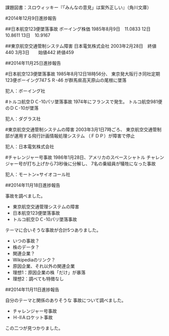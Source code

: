 課題図書：スロウィッキー『「みんなの意見」は案外正しい』（角川文庫）

#2014年12月9日進捗報告

##日本航空123便墜落事故
ボーイング株価
1985年8月9日　11.0833
        12日　10.8611
        13日　10.9167

##東京航空交通管制システム障害
日本電気株式会社
2003年2月28日　終値440
     3月3日　　始値442 終値459



##2014年11月25日進捗報告

#日本航空123便墜落事故
1985年8月12日18時56分、
東京発大阪行き同社定期123便ボーイング747ＳＲ-46
が群馬県高天原山の尾根に墜落

犯人：ボーイング社


#トルコ航空ＤＣ-10パリ墜落事故
1974年にフランスで発生。
トルコ航空981便のＤＣ-10が墜落

犯人：ダグラス社


#東京航空交通管制システムの障害
2003年3月1日7時ごろ、
東京航空交通管制部が運用する飛行計画情報処理システム
（ＦＤＰ）が障害で停止

犯人：日本電気株式会社


#チャレンジャー号事故
1986年1月28日、アメリカのスペースシャトル
チャレンジャー号が打ち上げから73秒後に分解し、
7名の乗組員が犠牲になった事故

犯人：モートン=サイオコール社




##2014年11月18日進捗報告

事故を調べました。

* 東京航空交通管理システムの障害
* 日本航空123便墜落事故
* トルコ航空ＤＣ-10パリ墜落事故

テーマに合いそうな事故が合計5つありました。

* いつの事故？
* 株のデータ？
* 関連企業？
* Wikipediaのリンク？
* 原因企業、それ以外の関連企業
* 理想1：原因企業の株「だけ」が暴落
* 理想2：調べても特徴なし

##2014年11月11日進捗報告

自分のテーマと関係のありそうな
事故について調べました。

* チャレンジャー号事故
* Ｈ-ⅡＡロケット事故

この二つが見つかりました。